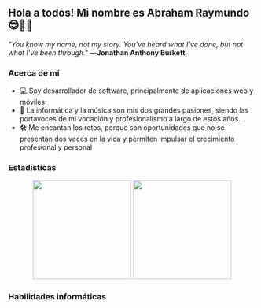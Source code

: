 ## Hola a todos! Mi nombre es Abraham Raymundo😎👏🏽

*"You know my name, not my story. You've heard what I've done, but not what I've been through."*  —**Jonathan Anthony Burkett**

### Acerca de mí
<ul>
  <li>💻 Soy desarrollador de software, principalmente de aplicaciones web y móviles.</li>
  <li>📢 La informática y la música son mis dos grandes pasiones, siendo las portavoces de mi vocación y profesionalismo a largo de estos años.</li>
  <li>🛠 Me encantan los retos, porque son oportunidades que no se presentan dos veces en la vida y permiten impulsar el crecimiento profesional y personal</li>
</ul>

### Estadísticas
<div align="center">
<a href="https://github.com/anuraghazra/github-readme-stats"><img src="https://github-readme-stats.vercel.app/api?username=Pimpollo30&theme=dark&show_icons=true&icon_color=9757FF" height="200"></a>
<a href="https://github.com/anuraghazra/github-readme-stats"><img src="https://github-readme-stats.vercel.app/api/top-langs/?username=anuraghazra&langs_count=4&layout=default&theme=dark" height="200"></a>
</div>

### Habilidades informáticas
